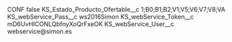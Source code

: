 <?xml version="1.0" encoding="UTF-8"?>
<CustomMetadata xmlns="http://soap.sforce.com/2006/04/metadata" xmlns:xsi="http://www.w3.org/2001/XMLSchema-instance" xmlns:xsd="http://www.w3.org/2001/XMLSchema">
    <label>CONF</label>
    <protected>false</protected>
    <values>
        <field>KS_Estado_Producto_Ofertable__c</field>
        <value xsi:type="xsd:string">1;B0;B1;B2;V1;V5;V6;V7;V8;VA</value>
    </values>
    <values>
        <field>KS_webService_Pass__c</field>
        <value xsi:type="xsd:string">ws2016Simon</value>
    </values>
    <values>
        <field>KS_webService_Token__c</field>
        <value xsi:type="xsd:string">mD6UvHICONLQbfnyXoQrFxeOK</value>
    </values>
    <values>
        <field>KS_webService_User__c</field>
        <value xsi:type="xsd:string">webservice@simon.es</value>
    </values>
</CustomMetadata>
